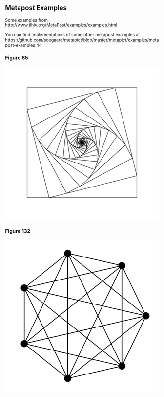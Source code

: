 Metapost Examples
------------------

Some examples from http://www.tlhiv.org/MetaPost/examples/examples.html

You can find implementations of some other metapost examples at https://github.com/soegaard/metapict/blob/master/metapict/examples/metapost-examples.rkt

### Figure 85

![Figure 85](fig85.svg)

### Figure 132

![Figure 132](fig132.svg)



